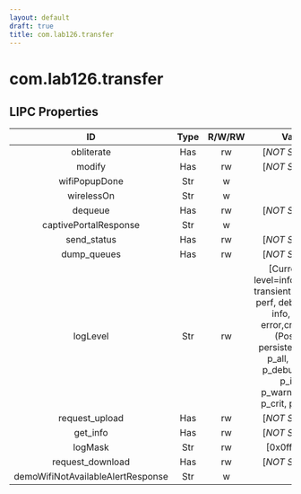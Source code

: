 ```yaml
---
layout: default
draft: true
title: com.lab126.transfer
---
```


# com.lab126.transfer

## LIPC Properties

| ID                                | Type | R/W/RW | Value                                                                                                                                                                                                     | Description |
|:---------------------------------:|:----:|:------:|:---------------------------------------------------------------------------------------------------------------------------------------------------------------------------------------------------------:|:-----------:|
| obliterate                        | Has  | rw     | [*NOT SHOWN*]                                                                                                                                                                                             | TODO        |
| modify                            | Has  | rw     | [*NOT SHOWN*]                                                                                                                                                                                             | TODO        |
| wifiPopupDone                     | Str  | w      |                                                                                                                                                                                                           | TODO        |
| wirelessOn                        | Str  | w      |                                                                                                                                                                                                           | TODO        |
| dequeue                           | Has  | rw     | [*NOT SHOWN*]                                                                                                                                                                                             | TODO        |
| captivePortalResponse             | Str  | w      |                                                                                                                                                                                                           | TODO        |
| send_status                       | Has  | rw     | [*NOT SHOWN*]                                                                                                                                                                                             | TODO        |
| dump_queues                       | Has  | rw     | [*NOT SHOWN*]                                                                                                                                                                                             | TODO        |
| logLevel                          | Str  | rw     | [Current log level=info(Possible transient levels: all, perf, debug[9-0], info, warn, error,crit, none)(Possible persistent levels: p_all, p_perf, p_debug[0-9], p_info, p_warn,p_error, p_crit, p_none)] | TODO        |
| request_upload                    | Has  | rw     | [*NOT SHOWN*]                                                                                                                                                                                             | TODO        |
| get_info                          | Has  | rw     | [*NOT SHOWN*]                                                                                                                                                                                             | TODO        |
| logMask                           | Str  | rw     | [0x0fff0000]                                                                                                                                                                                              | TODO        |
| request_download                  | Has  | rw     | [*NOT SHOWN*]                                                                                                                                                                                             | TODO        |
| demoWifiNotAvailableAlertResponse | Str  | w      |                                                                                                                                                                                                           | TODO        |